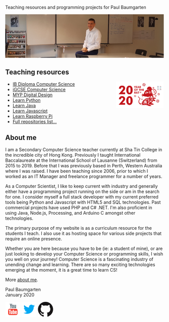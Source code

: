 
Teaching resources and programming projects for Paul Baumgarten

![](img/welcome-to-my-classroom-3.jpg)

## Teaching resources

<img src="img/Year-Of-The-Rat-2020.png" width="30%" align="right">

* [IB Diploma Computer Science](https://pbaumgarten.com/ib-compsci)
* [iGCSE Computer Science](https://pbaumgarten.com/igcse-compsci)
* [MYP Digital Design](https://pbaumgarten.com/myp-design/)
* [Learn Python](https://pbaumgarten.com/python)
* [Learn Java](https://pbaumgarten.com/java)
* [Learn Javascript](https://pbaumgarten.com/javascript)
* [Learn Raspberry Pi](https://pbaumgarten.com/raspberrypi)
* [Full repositories list...](https://github.com/paulbaumgarten?tab=repositories)

## About me

I am a Secondary Computer Science teacher currently at Sha Tin College in the incredible city of Hong Kong. Previously I taught International Baccalaureate at the International School of Lausanne (Switzerland) from 2015 to 2019. Before that I was previously based in Perth, Western Australia where I was raised. I have been teaching since 2006, prior to which I worked as an IT Manager and freelance programmer for a number of years.

As a Computer Scientist, I like to keep current with industry and generally either have a programming project running on the side or am in the search for one. I consider myself a full stack developer with my current preferred tools being Python and Javascript with HTML5 and SQL technologies. Past commercial projects have used PHP and C# .NET. I'm also proficient in using Java, Node.js, Processing, and Arduino C amongst other technologies.

The primary purpose of my website is as a curriculum resource for the students I teach. I also use it as hosting space for various side projects that require an online presence.

Whether you are here because you have to be (ie: a student of mine), or are just looking to develop your Computer Science or programming skills, I wish you well on your journey! Computer Science is a fascinating industry of unending change and learning. There are so many exciting technologies emerging at the moment, it is a great time to learn CS!

More [about me](img/paul-baumgarten-about-me-2019.pdf).

Paul Baumgarten  
January 2020

[![](img/icon-youtube-48.png)](https://youtube.com/pbaumgarten)
[![](img/icon-twitter-48.png)](https://twitter.com/pbaumgarten)
[![](img/icon-github-48.png)](https://github.com/paulbaumgarten?tab=repositories)

